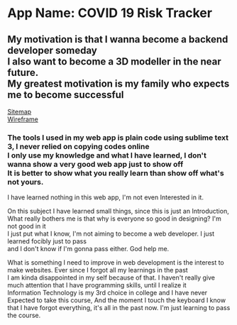 <!DOCTYPE html>
<html lang="en">
    <head>
    </head>
    <body>
        <div>
            <h1>App Name: COVID 19 Risk Tracker</h1>
        </div>
        <div>
            <div>
                <h2>My motivation is that I wanna become a backend developer someday<br>I also want to become a 3D modeller in the near future. <br>My greatest motivation is my family who expects me to become successful</h2>
            </div>
        </div>
        <div>
            <a href="https://github.com/Gdamasin/Damasin_WebDev_Finals/blob/main/Sitemap_Damasin.png">Sitemap</a><br>
        <a href="https://github.com/Gdamasin/Damasin_WebDev_Finals/blob/main/Damasin_Wireframe.pdf">Wireframe</a>
        <h3>The tools I used in my web app is plain code using sublime text 3, I never relied on copying codes online<br>
        I only use my knowledge and what I have learned, I don't wanna show a very good web app just to show off<br>
        It is better to show what you really learn than show off what's not yours.</h3>
        </div>
        <div>
            <p>
                I have learned nothing in this web app, I'm not even Interested in it.
            </p>
        </div>
        <div>
            <p>
                On this subject I have learned small things, since this is just an Introduction, <br>
                What really bothers me is that why is everyone so good in designing? I'm not good in it<br>
                I just put what I know, I'm not aiming to become a web developer. I just learned focibly just to pass<br>
                and I don't know if I'm gonna pass either. God help me.
            </p>
            <p>
            What is something I need to improve in web development is the interest to make websites. Ever since I forgot all my learnings in the past<br>
            I am kinda disappointed in my self because of that. I haven't really give much attention that I have programming skills, until I realize it<br>
            Information Technology is my 3rd choice in college and I have never Expected to take this course, And the moment I touch the keyboard I know<br>
            that I have forgot everything, it's all in the past now. I'm just learning to pass the course.
            </p>
    </body>
</html>
